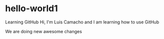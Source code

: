 # hello-world1
Learning GitHub
Hi, I'm Luis Camacho and I am learning how to use GitHub

We are doing new awesome changes

